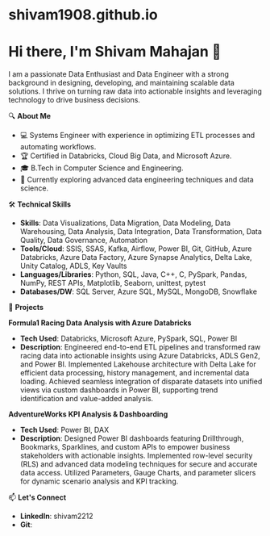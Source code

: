 # shivam1908.github.io
# Hi there, I'm Shivam Mahajan 👋

I am a passionate Data Enthusiast and Data Engineer with a strong background in designing, developing, and maintaining scalable data solutions. I thrive on turning raw data into actionable insights and leveraging technology to drive business decisions.

🔍 **About Me**
- 💻 Systems Engineer with experience in optimizing ETL processes and automating workflows.
- 🏆 Certified in Databricks, Cloud Big Data, and Microsoft Azure.
- 🎓 B.Tech in Computer Science and Engineering.
- 🌱 Currently exploring advanced data engineering techniques and data science.

🛠️ **Technical Skills**
- **Skills**: Data Visualizations, Data Migration, Data Modeling, Data Warehousing, Data Analysis, Data Integration, Data Transformation, Data Quality, Data Governance, Automation
- **Tools/Cloud**: SSIS, SSAS, Kafka, Airflow, Power BI, Git, GitHub, Azure Databricks, Azure Data Factory, Azure Synapse Analytics, Delta Lake, Unity Catalog, ADLS, Key Vaults
- **Languages/Libraries**: Python, SQL, Java, C++, C, PySpark, Pandas, NumPy, REST APIs, Matplotlib, Seaborn, unittest, pytest
- **Databases/DW**: SQL Server, Azure SQL, MySQL, MongoDB, Snowflake

🚀 **Projects**

**Formula1 Racing Data Analysis with Azure Databricks**
- **Tech Used**: Databricks, Microsoft Azure, PySpark, SQL, Power BI
- **Description**: Engineered end-to-end ETL pipelines and transformed raw racing data into actionable insights using Azure Databricks, ADLS Gen2, and Power BI. Implemented Lakehouse architecture with Delta Lake for efficient data processing, history management, and incremental data loading. Achieved seamless integration of disparate datasets into unified views via custom dashboards in Power BI, supporting trend identification and value-added analysis.

**AdventureWorks KPI Analysis & Dashboarding**
- **Tech Used**: Power BI, DAX
- **Description**: Designed Power BI dashboards featuring Drillthrough, Bookmarks, Sparklines, and custom APIs to empower business stakeholders with actionable insights. Implemented row-level security (RLS) and advanced data modeling techniques for secure and accurate data access. Utilized Parameters, Gauge Charts, and parameter slicers for dynamic scenario analysis and KPI tracking.

📫 **Let's Connect**
- **LinkedIn**: shivam2212
- **Git**: 
